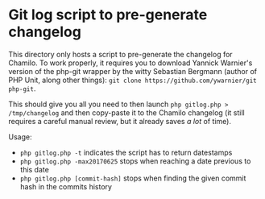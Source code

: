 Git log script to pre-generate changelog
========================================

This directory only hosts a script to pre-generate the changelog for Chamilo.
To work properly, it requires you to download Yannick Warnier's version of
the php-git wrapper by the witty Sebastian Bergmann (author of PHP Unit, along
other things): `git clone https://github.com/ywarnier/git php-git`.

This should give you all you need to then launch 
`php gitlog.php > /tmp/changelog` 
and then copy-paste it to the Chamilo changelog (it still requires a careful
manual review, but it already saves *a lot* of time).

Usage:
 - `php gitlog.php -t` indicates the script has to return datestamps
 - `php gitlog.php -max20170625` stops when reaching a date previous to this date
 - `php gitlog.php [commit-hash]` stops when finding the given commit hash in the commits history
